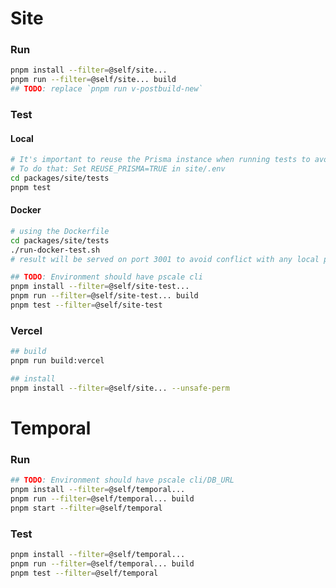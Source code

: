 # Site

### Run

```bash
pnpm install --filter=@self/site...
pnpm run --filter=@self/site... build
## TODO: replace `pnpm run v-postbuild-new`
```

### Test

#### Local

```bash
# It's important to reuse the Prisma instance when running tests to avoid connection pooling limits
# To do that: Set REUSE_PRISMA=TRUE in site/.env
cd packages/site/tests
pnpm test
```

#### Docker

```bash
# using the Dockerfile
cd packages/site/tests
./run-docker-test.sh
# result will be served on port 3001 to avoid conflict with any local playwright instances
```

```bash
## TODO: Environment should have pscale cli
pnpm install --filter=@self/site-test...
pnpm run --filter=@self/site-test... build
pnpm test --filter=@self/site-test
```

### Vercel

```bash
## build
pnpm run build:vercel

## install
pnpm install --filter=@self/site... --unsafe-perm
```

# Temporal

### Run

```bash
## TODO: Environment should have pscale cli/DB_URL
pnpm install --filter=@self/temporal...
pnpm run --filter=@self/temporal... build
pnpm start --filter=@self/temporal
```

### Test

```bash
pnpm install --filter=@self/temporal...
pnpm run --filter=@self/temporal... build
pnpm test --filter=@self/temporal
```
